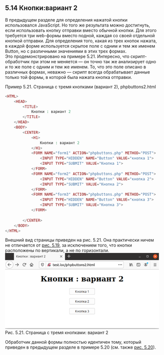 ## 5.14 Кнопки:вариант 2
В предыдущем разделе для определения нажатой кнопки использовался
JavaScript. Но того же результата можно достигнуть, если использовать кнопку отправки вместо обычной кнопки. Для этого требуется три web-формы вместо nодной, каждая со своей отдельной кнопкой отправки. Для определения того, какая из трех кнопок нажата, в каждой форме используется скрытое поле с одним
и тем же именем Button, но с различными значениями в этих трех формах.  
Это продемонстрировано на примере 5.21. Интересно, что скрипт-обработчик при этом не меняется — он точно так же анализирует одно и то же поле с одним и тем же именем. То, что это поле описано в различных формах, неважно — скрипт всегда обрабатывает данные только той формы, в которой была нажата
кнопка отправки.  

Пример 5.21. Страница с тремя кнопками (вариант 2),
phpbuttons2.html  

```php
<HTML>
    <HEAD>
        <TITLE>
            Кнопки : вариант 2
        </TITLE>
    </HEAD>
    <BODY>
        <CENTER>
            <H1>
                Кнопки : вариант 2
            </H1>
            <FORM NAME="form1" ACTION="phpbuttons.php" METHOD="POST">
                <INPUT TYPE="HIDDEN" NAME="Button" VALUE="кнопка 1">
                <INPUT TYPE="SUBMIT" VALUE="Кнопка 1">
            </FORM>
            <FORM NAME="form2" ACTION="phpbuttons.php" METHOD="POST">
                <INPUT TYPE="HIDDEN" NAME="Button" VALUE="кнопка 2">
                <INPUT TYPE="SUBMIT" VALUE="Кнопка 2">
            </FORM>
            <FORM NAME="form3" ACTION="phpbuttons.php" METHOD="POST">
                <INPUT TYPE="HIDDEN" NAME="Button" VALUE="кнопка 3">
                <INPUT TYPE="SUBMIT" VALUE="Кнопка 3">
            </FORM>

        </CENTER>
    </BODY>
</HTML>  
```  

Внешний вид страницы приведен на рис. 5.21. Она практически ничем не 
отличается от [рис. 5.19](5.13_knopki-variant-1.md), за исключением того, что кнопки расположены по 
вертикали, а не по горизонтали.  
![Кнопки :вариант 2](images/knopki-variant2.png)  
Рис. 5.21. Страница с тремя кнопками: вариант 2  

Обработчик данной формы полностью идентичен тому, который приведен
в предыдущем разделе в примере 5.20 (см. также [рис. 5.20](5.13_knopki-variant-1.md)).  
